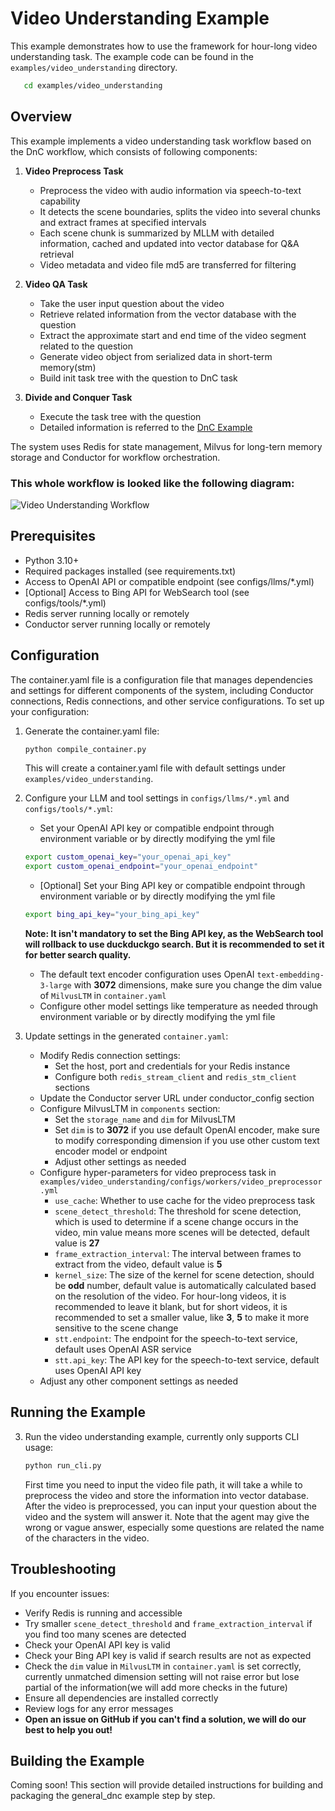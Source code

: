 # Video Understanding Example

This example demonstrates how to use the framework for hour-long video understanding task. The example code can be found in the `examples/video_understanding` directory.

```bash
   cd examples/video_understanding
```

## Overview

This example implements a video understanding task workflow based on the DnC workflow, which consists of following components:

1. **Video Preprocess Task**
   - Preprocess the video with audio information via speech-to-text capability
   - It detects the scene boundaries, splits the video into several chunks and extract frames at specified intervals
   - Each scene chunk is summarized by MLLM with detailed information, cached and updated into vector database for Q&A retrieval
   - Video metadata and video file md5 are transferred for filtering

2. **Video QA Task**
   - Take the user input question about the video
   - Retrieve related information from the vector database with the question
   - Extract the approximate start and end time of the video segment related to the question
   - Generate video object from serialized data in short-term memory(stm)
   - Build init task tree with the question to DnC task

3. **Divide and Conquer Task**
   - Execute the task tree with the question
   - Detailed information is referred to the [DnC Example](./DnC.md#overview)

The system uses Redis for state management, Milvus for long-tern memory storage and Conductor for workflow orchestration.

### This whole workflow is looked like the following diagram:

![Video Understanding Workflow](../images/video_understanding_workflow_diagram.png)

## Prerequisites

- Python 3.10+
- Required packages installed (see requirements.txt)
- Access to OpenAI API or compatible endpoint (see configs/llms/*.yml)
- [Optional] Access to Bing API for WebSearch tool (see configs/tools/*.yml)
- Redis server running locally or remotely
- Conductor server running locally or remotely

## Configuration

The container.yaml file is a configuration file that manages dependencies and settings for different components of the system, including Conductor connections, Redis connections, and other service configurations. To set up your configuration:

1. Generate the container.yaml file:
   ```bash
   python compile_container.py
   ```
   This will create a container.yaml file with default settings under `examples/video_understanding`.


2. Configure your LLM and tool settings in `configs/llms/*.yml` and `configs/tools/*.yml`:
   - Set your OpenAI API key or compatible endpoint through environment variable or by directly modifying the yml file
   ```bash
   export custom_openai_key="your_openai_api_key"
   export custom_openai_endpoint="your_openai_endpoint"
   ```
   - [Optional] Set your Bing API key or compatible endpoint through environment variable or by directly modifying the yml file
   ```bash
   export bing_api_key="your_bing_api_key"
   ```
   **Note: It isn't mandatory to set the Bing API key, as the WebSearch tool will rollback to use duckduckgo search. But it is recommended to set it for better search quality.**
   - The default text encoder configuration uses OpenAI `text-embedding-3-large` with **3072** dimensions, make sure you change the dim value of `MilvusLTM` in `container.yaml`
   - Configure other model settings like temperature as needed through environment variable or by directly modifying the yml file

3. Update settings in the generated `container.yaml`:
   - Modify Redis connection settings:
     - Set the host, port and credentials for your Redis instance
     - Configure both `redis_stream_client` and `redis_stm_client` sections
   - Update the Conductor server URL under conductor_config section
   - Configure MilvusLTM in `components` section:
     - Set the `storage_name` and `dim` for MilvusLTM
     - Set `dim` is to **3072** if you use default OpenAI encoder, make sure to modify corresponding dimension if you use other custom text encoder model or endpoint 
     - Adjust other settings as needed
   - Configure hyper-parameters for video preprocess task in `examples/video_understanding/configs/workers/video_preprocessor.yml`
     - `use_cache`: Whether to use cache for the video preprocess task
     - `scene_detect_threshold`: The threshold for scene detection, which is used to determine if a scene change occurs in the video, min value means more scenes will be detected, default value is **27**
     - `frame_extraction_interval`: The interval between frames to extract from the video, default value is **5**
     - `kernel_size`: The size of the kernel for scene detection, should be **odd** number, default value is automatically calculated based on the resolution of the video. For hour-long videos, it is recommended to leave it blank, but for short videos, it is recommended to set a smaller value, like **3**, **5** to make it more sensitive to the scene change
     - `stt.endpoint`: The endpoint for the speech-to-text service, default uses OpenAI ASR service
     - `stt.api_key`: The API key for the speech-to-text service, default uses OpenAI API key
   - Adjust any other component settings as needed

## Running the Example

3. Run the video understanding example, currently only supports CLI usage:

   ```bash
   python run_cli.py
   ```

   First time you need to input the video file path, it will take a while to preprocess the video and store the information into vector database.
   After the video is preprocessed, you can input your question about the video and the system will answer it. Note that the agent may give the wrong or vague answer, especially some questions are related the name of the characters in the video.


## Troubleshooting

If you encounter issues:
- Verify Redis is running and accessible
- Try smaller `scene_detect_threshold` and `frame_extraction_interval` if you find too many scenes are detected
- Check your OpenAI API key is valid
- Check your Bing API key is valid if search results are not as expected
- Check the `dim` value in `MilvusLTM` in `container.yaml` is set correctly, currently unmatched dimension setting will not raise error but lose partial of the information(we will add more checks in the future)
- Ensure all dependencies are installed correctly
- Review logs for any error messages
- **Open an issue on GitHub if you can't find a solution, we will do our best to help you out!**


## Building the Example

Coming soon! This section will provide detailed instructions for building and packaging the general_dnc example step by step.

